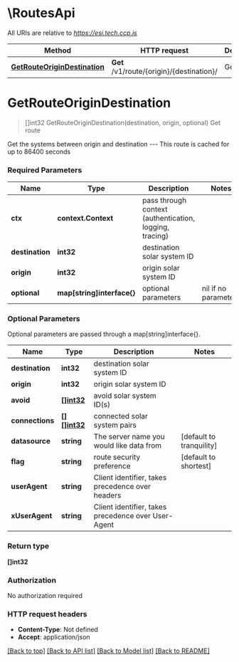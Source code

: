 # \RoutesApi

All URIs are relative to *https://esi.tech.ccp.is*

Method | HTTP request | Description
------------- | ------------- | -------------
[**GetRouteOriginDestination**](RoutesApi.md#GetRouteOriginDestination) | **Get** /v1/route/{origin}/{destination}/ | Get route


# **GetRouteOriginDestination**
> []int32 GetRouteOriginDestination(destination, origin, optional)
Get route

Get the systems between origin and destination  ---  This route is cached for up to 86400 seconds

### Required Parameters

Name | Type | Description  | Notes
------------- | ------------- | ------------- | -------------
 **ctx** | **context.Context** | pass through context (authentication, logging, tracing)
  **destination** | **int32**| destination solar system ID | 
  **origin** | **int32**| origin solar system ID | 
 **optional** | **map[string]interface{}** | optional parameters | nil if no parameters

### Optional Parameters
Optional parameters are passed through a map[string]interface{}.

Name | Type | Description  | Notes
------------- | ------------- | ------------- | -------------
 **destination** | **int32**| destination solar system ID | 
 **origin** | **int32**| origin solar system ID | 
 **avoid** | [**[]int32**](int32.md)| avoid solar system ID(s) | 
 **connections** | [**[][]int32**]([]int32.md)| connected solar system pairs | 
 **datasource** | **string**| The server name you would like data from | [default to tranquility]
 **flag** | **string**| route security preference | [default to shortest]
 **userAgent** | **string**| Client identifier, takes precedence over headers | 
 **xUserAgent** | **string**| Client identifier, takes precedence over User-Agent | 

### Return type

**[]int32**

### Authorization

No authorization required

### HTTP request headers

 - **Content-Type**: Not defined
 - **Accept**: application/json

[[Back to top]](#) [[Back to API list]](../README.md#documentation-for-api-endpoints) [[Back to Model list]](../README.md#documentation-for-models) [[Back to README]](../README.md)

